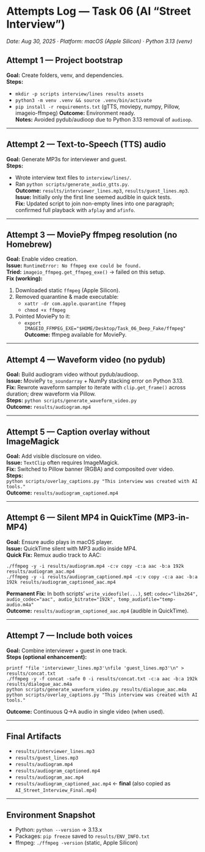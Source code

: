 # Attempts Log — Task 06 (AI “Street Interview”)
_Date: Aug 30, 2025 · Platform: macOS (Apple Silicon) · Python 3.13 (venv)_

## Attempt 1 — Project bootstrap
**Goal:** Create folders, venv, and dependencies.  
**Steps:**
- `mkdir -p scripts interview/lines results assets`
- `python3 -m venv .venv && source .venv/bin/activate`
- `pip install -r requirements.txt` (gTTS, moviepy, numpy, Pillow, imageio-ffmpeg)
**Outcome:** Environment ready.  
**Notes:** Avoided pydub/audioop due to Python 3.13 removal of `audioop`.

---

## Attempt 2 — Text-to-Speech (TTS) audio
**Goal:** Generate MP3s for interviewer and guest.  
**Steps:**
- Wrote interview text files to `interview/lines/`.
- Ran `python scripts/generate_audio_gtts.py`.  
**Outcome:** `results/interviewer_lines.mp3`, `results/guest_lines.mp3`.  
**Issue:** Initially only the first line seemed audible in quick tests.  
**Fix:** Updated script to join non-empty lines into one paragraph; confirmed full playback with `afplay` and `afinfo`.

---

## Attempt 3 — MoviePy ffmpeg resolution (no Homebrew)
**Goal:** Enable video creation.  
**Issue:** `RuntimeError: No ffmpeg exe could be found.`  
**Tried:** `imageio_ffmpeg.get_ffmpeg_exe()` → failed on this setup.  
**Fix (working):**
1. Downloaded static `ffmpeg` (Apple Silicon).
2. Removed quarantine & made executable:
   - `xattr -dr com.apple.quarantine ffmpeg`
   - `chmod +x ffmpeg`
3. Pointed MoviePy to it:
   - `export IMAGEIO_FFMPEG_EXE="$HOME/Desktop/Task_06_Deep_Fake/ffmpeg"`
**Outcome:** ffmpeg available for MoviePy.

---

## Attempt 4 — Waveform video (no pydub)
**Goal:** Build audiogram video without pydub/audioop.  
**Issue:** MoviePy `to_soundarray` + NumPy stacking error on Python 3.13.  
**Fix:** Rewrote waveform sampler to iterate with `clip.get_frame()` across duration; drew waveform via Pillow.  
**Steps:** `python scripts/generate_waveform_video.py`  
**Outcome:** `results/audiogram.mp4`

---

## Attempt 5 — Caption overlay without ImageMagick
**Goal:** Add visible disclosure on video.  
**Issue:** `TextClip` often requires ImageMagick.  
**Fix:** Switched to Pillow banner (RGBA) and composited over video.  
**Steps:**  
`python scripts/overlay_captions.py "This interview was created with AI tools."`  
**Outcome:** `results/audiogram_captioned.mp4`

---

## Attempt 6 — Silent MP4 in QuickTime (MP3-in-MP4)
**Goal:** Ensure audio plays in macOS player.  
**Issue:** QuickTime silent with MP3 audio inside MP4.  
**Quick Fix:** Remux audio track to AAC:  
```
./ffmpeg -y -i results/audiogram.mp4 -c:v copy -c:a aac -b:a 192k results/audiogram_aac.mp4
./ffmpeg -y -i results/audiogram_captioned.mp4 -c:v copy -c:a aac -b:a 192k results/audiogram_captioned_aac.mp4
```
**Permanent Fix:** In both scripts’ `write_videofile(...)`, set:
`codec="libx264", audio_codec="aac", audio_bitrate="192k", temp_audiofile="temp-audio.m4a"`  
**Outcome:** `results/audiogram_captioned_aac.mp4` (audible in QuickTime).

---

## Attempt 7 — Include both voices
**Goal:** Combine interviewer + guest in one track.  
**Steps (optional enhancement):**
```
printf "file 'interviewer_lines.mp3'\nfile 'guest_lines.mp3'\n" > results/concat.txt
./ffmpeg -y -f concat -safe 0 -i results/concat.txt -c:a aac -b:a 192k results/dialogue_aac.m4a
python scripts/generate_waveform_video.py results/dialogue_aac.m4a
python scripts/overlay_captions.py "This interview was created with AI tools."
```
**Outcome:** Continuous Q→A audio in single video (when used).

---

## Final Artifacts
- `results/interviewer_lines.mp3`
- `results/guest_lines.mp3`
- `results/audiogram.mp4`
- `results/audiogram_captioned.mp4`
- `results/audiogram_aac.mp4`
- `results/audiogram_captioned_aac.mp4`  ← **final** (also copied as `AI_Street_Interview_Final.mp4`)

---

## Environment Snapshot
- Python: `python --version` → 3.13.x  
- Packages: `pip freeze` saved to `results/ENV_INFO.txt`  
- ffmpeg: `./ffmpeg -version` (static, Apple Silicon)

